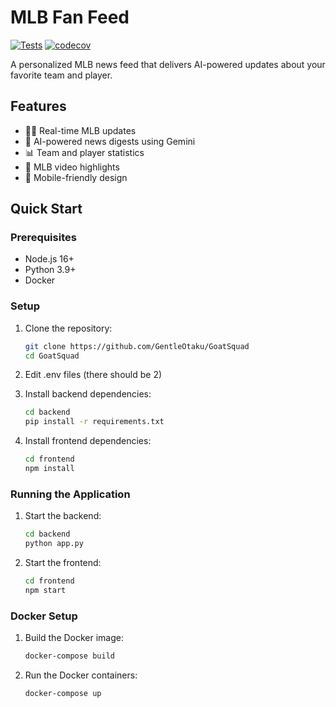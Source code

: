 # MLB Fan Feed

[![Tests](https://github.com/{username}/{repo}/actions/workflows/tests.yml/badge.svg)](https://github.com/{username}/{repo}/actions/workflows/tests.yml)
[![codecov](https://codecov.io/gh/{username}/{repo}/branch/main/graph/badge.svg)](https://codecov.io/gh/{username}/{repo})

A personalized MLB news feed that delivers AI-powered updates about your favorite team and player.

## Features

- 🏃‍♂️ Real-time MLB updates
- 🤖 AI-powered news digests using Gemini
- 📊 Team and player statistics
- 🎥 MLB video highlights
- 📱 Mobile-friendly design

## Quick Start

### Prerequisites

- Node.js 16+
- Python 3.9+
- Docker

### Setup

1. Clone the repository:
   ```bash
   git clone https://github.com/GentleOtaku/GoatSquad
   cd GoatSquad
   ```
2. Edit .env files (there should be 2) 
   
3. Install backend dependencies:
   ```bash
   cd backend
   pip install -r requirements.txt
   ```

4. Install frontend dependencies:
   ```bash
   cd frontend
   npm install
   ```

### Running the Application

1. Start the backend:
   ```bash
   cd backend
   python app.py
   ```

2. Start the frontend:
   ```bash
   cd frontend
   npm start
   ```

### Docker Setup

1. Build the Docker image:
   ```bash
   docker-compose build
   ```

2. Run the Docker containers:
   ```bash
   docker-compose up
   ```
